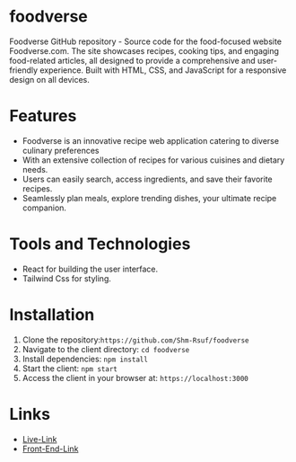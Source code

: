 # foodverse

Foodverse GitHub repository - Source code for the food-focused website Foodverse.com. The site showcases recipes, cooking tips, and engaging food-related articles, all designed to provide a comprehensive and user-friendly experience. Built with HTML, CSS, and JavaScript for a responsive design on all devices.

# Features
- Foodverse is an innovative recipe web application catering to diverse culinary preferences
- With an extensive collection of recipes for various cuisines and dietary needs.
- Users can easily search, access ingredients, and save their favorite recipes.
- Seamlessly plan meals, explore trending dishes, your ultimate recipe companion.

# Tools and Technologies
- React for building the user interface.
- Tailwind Css for styling.

# Installation 
1. Clone the repository:`https://github.com/Shm-Rsuf/foodverse`
2. Navigate to the client directory: `cd foodverse`
3. Install dependencies: `npm install`
4. Start the client: `npm start`
5. Access the client in your browser at: `https://localhost:3000`

# Links
- [Live-Link](https://foodverse-a3.netlify.app/)
- [Front-End-Link](https://github.com/Shm-Rsuf/foodverse)
